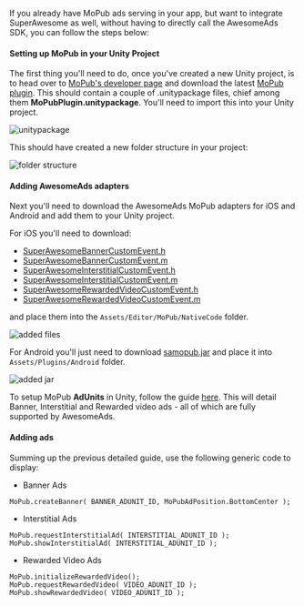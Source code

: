If you already have MoPub ads serving in your app, but want to integrate SuperAwesome as well, without having to directly call the AwesomeAds SDK, you can follow the steps below:

#### Setting up MoPub in your Unity Project

The first thing you'll need to do, once you've created a new Unity project, is to head over to [MoPub's developer page](https://dev.twitter.com/mopub/unity) and download the latest [MoPub plugin](http://mopub-unity.mopub.com.s3.amazonaws.com/v3.8.0.zip).
This should contain a couple of .unitypackage files, chief among them **MoPubPlugin.unitypackage**. You'll need to import this into your Unity project.

![](img/IMG_15_MoPub1.png "unitypackage")

This should have created a new folder structure in your project:

![](img/IMG_15_MoPub2.png "folder structure")

#### Adding AwesomeAds adapters

Next you'll need to download the AwesomeAds MoPub adapters for iOS and Android and add them to your Unity project.

For iOS you'll need to download:

  * [SuperAwesomeBannerCustomEvent.h](https://raw.githubusercontent.com/SuperAwesomeLTD/sa-mobile-sdk-ios/master/SuperAwesomeMoPub/SuperAwesomeMoPub/SuperAwesomeBannerCustomEvent.h)
  * [SuperAwesomeBannerCustomEvent.m](https://raw.githubusercontent.com/SuperAwesomeLTD/sa-mobile-sdk-ios/master/SuperAwesomeMoPub/SuperAwesomeMoPub/SuperAwesomeBannerCustomEvent.m)
  * [SuperAwesomeInterstitialCustomEvent.h](https://raw.githubusercontent.com/SuperAwesomeLTD/sa-mobile-sdk-ios/master/SuperAwesomeMoPub/SuperAwesomeMoPub/SuperAwesomeInterstitialCustomEvent.h)
  * [SuperAwesomeInterstitialCustomEvent.m](https://raw.githubusercontent.com/SuperAwesomeLTD/sa-mobile-sdk-ios/master/SuperAwesomeMoPub/SuperAwesomeMoPub/SuperAwesomeInterstitialCustomEvent.m)
  * [SuperAwesomeRewardedVideoCustomEvent.h](https://raw.githubusercontent.com/SuperAwesomeLTD/sa-mobile-sdk-ios/master/SuperAwesomeMoPub/SuperAwesomeMoPub/SuperAwesomeRewardedVideoCustomEvent.h)
  * [SuperAwesomeRewardedVideoCustomEvent.m](https://raw.githubusercontent.com/SuperAwesomeLTD/sa-mobile-sdk-ios/master/SuperAwesomeMoPub/SuperAwesomeMoPub/SuperAwesomeRewardedVideoCustomEvent.m)

and place them into the `Assets/Editor/MoPub/NativeCode` folder.

![](img/IMG_15_MoPub3.png "added files")

For Android you'll just need to download [samopub.jar](https://github.com/SuperAwesomeLTD/sa-mobile-sdk-android/blob/develop_v3/docs/res/samopub.jar?raw=true) and place it into `Assets/Plugins/Android` folder.

![](img/IMG_15_MoPub4.png "added jar")

To setup MoPub **AdUnits** in Unity, follow the guide [here](https://dev.twitter.com/mopub/unity).
This will detail Banner, Interstitial and Rewarded video ads - all of which are fully supported by AwesomeAds.

#### Adding ads

Summing up the previous detailed guide, use the following generic code to display:

  * Banner Ads

```
MoPub.createBanner( BANNER_ADUNIT_ID, MoPubAdPosition.BottomCenter );

```

  * Interstitial Ads

```
MoPub.requestInterstitialAd( INTERSTITIAL_ADUNIT_ID );
MoPub.showInterstitialAd( INTERSTITIAL_ADUNIT_ID );

```

  * Rewarded Video Ads

```
MoPub.initializeRewardedVideo();
MoPub.requestRewardedVideo( VIDEO_ADUNIT_ID );
MoPub.showRewardedVideo( VIDEO_ADUNIT_ID );  

```
